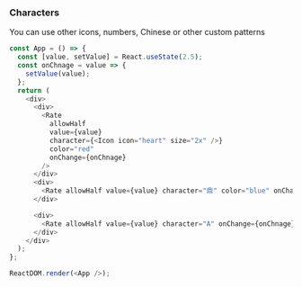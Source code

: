 ### Characters

You can use other icons, numbers, Chinese or other custom patterns

<!--start-code-->

```js
const App = () => {
  const [value, setValue] = React.useState(2.5);
  const onChnage = value => {
    setValue(value);
  };
  return (
    <div>
      <div>
        <Rate
          allowHalf
          value={value}
          character={<Icon icon="heart" size="2x" />}
          color="red"
          onChange={onChnage}
        />
      </div>
      <div>
        <Rate allowHalf value={value} character="鼎" color="blue" onChange={onChnage} />
      </div>

      <div>
        <Rate allowHalf value={value} character="A" onChange={onChnage} />
      </div>
    </div>
  );
};

ReactDOM.render(<App />);
```

<!--end-code-->
